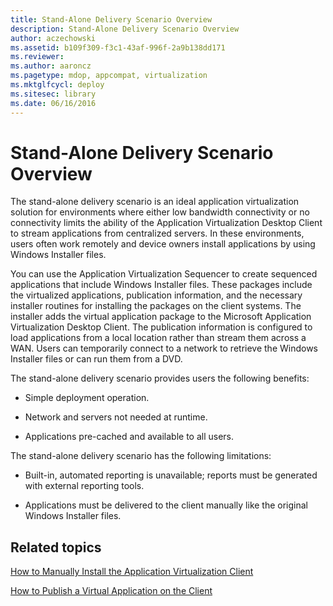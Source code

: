 ```yaml
---
title: Stand-Alone Delivery Scenario Overview
description: Stand-Alone Delivery Scenario Overview
author: aczechowski
ms.assetid: b109f309-f3c1-43af-996f-2a9b138dd171
ms.reviewer:
ms.author: aaroncz
ms.pagetype: mdop, appcompat, virtualization
ms.mktglfcycl: deploy
ms.sitesec: library
ms.date: 06/16/2016
---
```



# Stand-Alone Delivery Scenario Overview


The stand-alone delivery scenario is an ideal application virtualization solution for environments where either low bandwidth connectivity or no connectivity limits the ability of the Application Virtualization Desktop Client to stream applications from centralized servers. In these environments, users often work remotely and device owners install applications by using Windows Installer files.

You can use the Application Virtualization Sequencer to create sequenced applications that include Windows Installer files. These packages include the virtualized applications, publication information, and the necessary installer routines for installing the packages on the client systems. The installer adds the virtual application package to the Microsoft Application Virtualization Desktop Client. The publication information is configured to load applications from a local location rather than stream them across a WAN. Users can temporarily connect to a network to retrieve the Windows Installer files or can run them from a DVD.

The stand-alone delivery scenario provides users the following benefits:

-   Simple deployment operation.

-   Network and servers not needed at runtime.

-   Applications pre-cached and available to all users.

The stand-alone delivery scenario has the following limitations:

-   Built-in, automated reporting is unavailable; reports must be generated with external reporting tools.

-   Applications must be delivered to the client manually like the original Windows Installer files.

## Related topics


[How to Manually Install the Application Virtualization Client](how-to-manually-install-the-application-virtualization-client.md)

[How to Publish a Virtual Application on the Client](how-to-publish-a-virtual-application-on-the-client.md)

 

 





